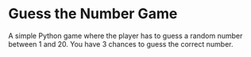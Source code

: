 # Guess the Number Game
A simple Python game where the player has to guess a random number between 1 and 20.
You have 3 chances to guess the correct number.
